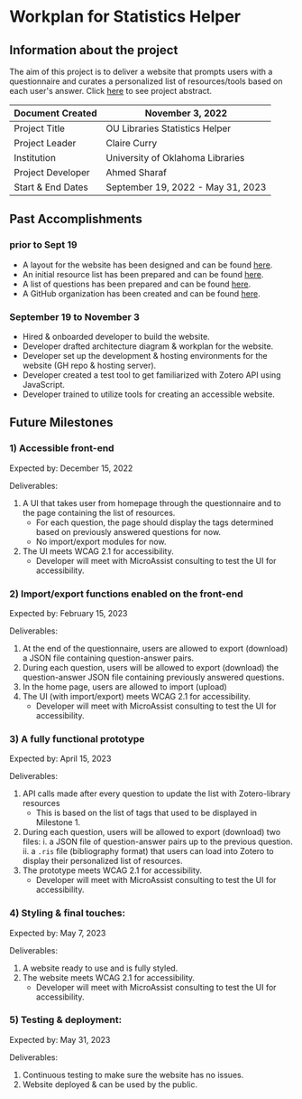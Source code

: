 # Workplan for Statistics Helper

## Information about the project
The aim of this project is to deliver a website that prompts users with a questionnaire and curates a personalized list of resources/tools based on each user's answer.
Click [here](https://osf.io/5y8fb/) to see project abstract.

| Document Created  | November 3, 2022                  |
| ----------------- | --------------------------------- |
| Project Title     | OU Libraries Statistics Helper    |
| Project Leader    | Claire Curry                      |
| Institution       | University of Oklahoma Libraries  |
| Project Developer | Ahmed Sharaf                      |
| Start & End Dates | September 19, 2022 - May 31, 2023 |

## Past Accomplishments

### prior to Sept 19
* A layout for the website has been designed and can be found [here](https://www.figma.com/file/ydIbxApss3UoDBTOBezinF/mockups?node-id=0%3A1).
* An initial resource list has been prepared and can be found [here](https://www.zotero.org/groups/2547147/statistics_helper/library).
* A list of questions has been prepared and can be found [here](https://docs.google.com/spreadsheets/d/10-GktYN9V5_X4UK-dhelnibxPpyNgm3WT5lhReykDDI/edit#gid=2126185293).
* A GitHub organization has been created and can be found [here](https://github.com/StatisticsHelper).

### September 19 to November 3
* Hired & onboarded developer to build the website.
* Developer drafted architecture diagram & workplan for the website.
* Developer set up the development & hosting environments for the website (GH repo & hosting server).
* Developer created a test tool to get familiarized with Zotero API using JavaScript.
* Developer trained to utilize tools for creating an accessible website.

## Future Milestones

### 1) Accessible front-end
Expected by: December 15, 2022

Deliverables:
1) A UI that takes user from homepage through the questionnaire and to the page containing the list of resources.
    * For each question, the page should display the tags determined based on previously answered questions for now.
    * No import/export modules for now.
2) The UI meets WCAG 2.1 for accessibility.
    * Developer will meet with MicroAssist consulting to test the UI for accessibility.



### 2) Import/export functions enabled on the front-end
Expected by: February 15, 2023

Deliverables:
1) At the end of the questionnaire, users are allowed to export (download) a JSON file containing question-answer pairs.
2) During each question, users will be allowed to export (download) the question-answer JSON file containing previously answered questions.
3) In the home page, users are allowed to import (upload)
4) The UI (with import/export) meets WCAG 2.1 for accessibility.
    * Developer will meet with MicroAssist consulting to test the UI for accessibility.



### 3) A fully functional prototype
Expected by: April 15, 2023

Deliverables:
1) API calls made after every question to update the list with Zotero-library resources
    * This is based on the list of tags that used to be displayed in Milestone 1.
3) During each question, users will be allowed to export (download) two files:
    i.  a JSON file of question-answer pairs up to the previous question.
    ii. a `.ris` file (bibliography format) that users can load into Zotero to display their personalized list of resources.
4) The prototype meets WCAG 2.1 for accessibility.
    * Developer will meet with MicroAssist consulting to test the UI for accessibility.



### 4) Styling & final touches:
Expected by: May 7, 2023

Deliverables:
1) A website ready to use and is fully styled.
2) The website meets WCAG 2.1 for accessibility.
    * Developer will meet with MicroAssist consulting to test the UI for accessibility.



### 5) Testing & deployment:
Expected by: May 31, 2023

Deliverables:
1) Continuous testing to make sure the website has no issues.
2) Website deployed & can be used by the public.
